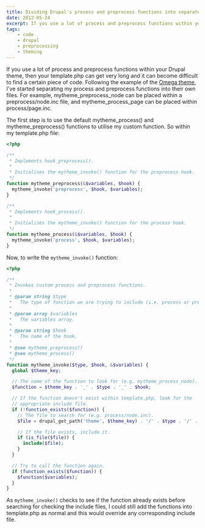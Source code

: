 ```yaml
---
title: Dividing Drupal's process and preprocess functions into separate files
date: 2012-05-24
excerpt: If you use a lot of process and preprocess functions within your Drupal theme, then your template.php can get very long and it can become difficult to find a certain piece of code. Following the example of the Omega theme, I've started separating my process and preprocess functions into their own files.
tags:
    - code
    - drupal
    - preprocessing
    - theming
---
```


If you use a lot of process and preprocess functions within your Drupal theme,
then your template.php can get very long and it can become difficult to find a
certain piece of code. Following the example of the
[Omega theme](http://drupal.org/project/omega 'The Omega theme on Drupal.org'),
I've started separating my process and preprocess functions into their own
files. For example, mytheme_preprocess_node can be placed within a
preprocess/node.inc file, and mytheme_process_page can be placed within
process/page.inc.

The first step is to use the default mytheme_process() and mytheme_preprocess()
functions to utilise my custom function. So within my template.php file:

```php
<?php

/**
 * Implements hook_preprocess().
 *
 * Initialises the mytheme_invoke() function for the preprocess hook.
 */
function mytheme_preprocess(&$variables, $hook) {
  mytheme_invoke('preprocess', $hook, $variables);
}

/**
 * Implements hook_process().
 *
 * Initialises the mytheme_invoke() function for the process hook.
 */
function mytheme_process(&$variables, $hook) {
  mytheme_invoke('process', $hook, $variables);
}
```

Now, to write the `mytheme_invoke()` function:

```php
<?php

/**
 * Invokes custom process and preprocess functions.
 *
 * @param string $type
 *   The type of function we are trying to include (i.e. process or preprocess).
 *
 * @param array $variables
 *   The variables array.
 *
 * @param string $hook
 *   The name of the hook.
 *
 * @see mytheme_preprocess()
 * @see mytheme_process()
 */
function mytheme_invoke($type, $hook, &$variables) {
  global $theme_key;

  // The name of the function to look for (e.g. mytheme_process_node).
  $function = $theme_key . '_' . $type . '_' . $hook;

  // If the function doesn't exist within template.php, look for the
  // appropriate include file.
  if (!function_exists($function)) {
    // The file to search for (e.g. process/node.inc).
    $file = drupal_get_path('theme', $theme_key) . '/' . $type . '/' . $type . '-' . str_replace('_', '-', $hook) . '.inc';

    // If the file exists, include it.
    if (is_file($file)) {
      include($file);
    }
  }

  // Try to call the function again.
  if (function_exists($function)) {
    $function($variables);
  }
}
```

As `mytheme_invoke()` checks to see if the function already exists before
searching for checking the include files, I could still add the functions into
template.php as normal and this would override any corresponding include file.
